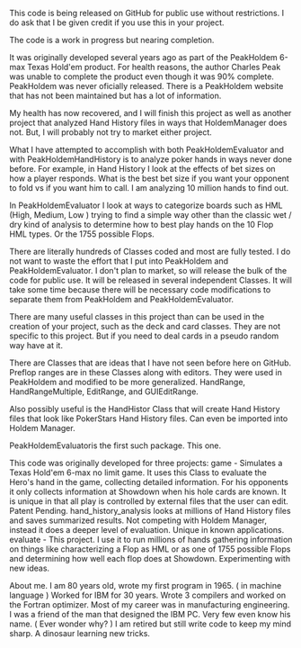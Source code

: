 This code is being released on GitHub for public use without restrictions. 
 I do ask that I be given credit if you use this in your project.

 The code is a work in progress but nearing completion.
 
 It was originally developed several years ago as part of the PeakHoldem 
 6-max Texas Hold'em product. For health reasons, the author Charles Peak
 was unable to complete the product even though it was 90% complete. 
 PeakHoldem was never oficially released. There is a PeakHoldem website
 that has not been maintained but has a lot of information.
 
 My health has now recovered, and I will finish this project as well as another 
 project that analyzed Hand History files in ways that HoldemManager does not.
 But, I will probably not try to market either project. 

 What I have attempted to accomplish with both PeakHoldemEvaluator and with 
 PeakHoldemHandHistory is to analyze poker hands in ways never done before.
 For example, in Hand History I look at the effects of bet sizes on how
 a player responds. What is the best bet size if you want your opponent to
 fold vs if you want him to call. I am analyzing 10 million hands to find out.

 In PeakHoldemEvaluator I look at ways to categorize boards such as HML 
 (High, Medium, Low ) trying to find a simple way other than the classic 
 wet / dry kind of analysis to determine how to best play hands on the 10 
 Flop HML types. Or the 1755 possible Flops. 
 
 There are literally hundreds of Classes coded and most are fully tested.
 I do not want to waste the effort that I put into PeakHoldem and PeakHoldemEvaluator.
 I don't plan to market, so will release the bulk of the code for public use.
 It will be released in several independent Classes.
 It will take some time because there will be necessary code modifications to separate 
 them from PeakHoldem and PeakHoldemEvaluator.

 There are many useful classes in this project than can be used in the 
 creation of your project, such as the deck and card classes. They are
 not specific to this project. But if you need to deal cards in a pseudo random way
 have at it.

 There are Classes that are ideas that I have not seen before here on GitHub.
 Preflop ranges are in these Classes along with editors. They were used in PeakHoldem
 and modified to be more generalized. HandRange, HandRangeMultiple, EditRange, and
 GUIEditRange.

 Also possibly useful is the HandHistor Class that will create Hand History files
 that look like PokerStars Hand History files. Can even be imported into Holdem Manager.
 
 PeakHoldemEvaluatoris the first such package. This one.
 
 This code was originally developed for three projects:
   	game - Simulates a Texas Hold'em 6-max no limit game.
		It uses this Class to evaluate the Hero's hand in the game, collecting
  		detailed information. For his opponents it only collects information
  		at Showdown when his hole cards are known. It is unique in that all
 		play is controlled by external files that the user can edit. Patent Pending.
    	hand_history_analysis looks at millions of Hand History files and saves
  		summarized results. Not competing with Holdem Manager, instead it
  		does a deeper level of evaluation. Unique in known applications. 
  	evaluate - This project. I use it to run millions of hands gathering information
  		on things like characterizing a Flop as HML or as one of 1755 possible Flops
  		and determining how well each flop does at Showdown. Experimenting with 
		new ideas.

About me. I am 80 years old, wrote my first program in 1965. ( in machine language )
	Worked for IBM for 30 years. Wrote 3 compilers and worked on the Fortran optimizer. 
	Most of my career was in manufacturing engineering. I was a friend of the man that
	designed the IBM PC. Very few even know his name. ( Ever wonder why? ) 
	I am retired but still write code to keep my mind sharp. A dinosaur learning new tricks. 

